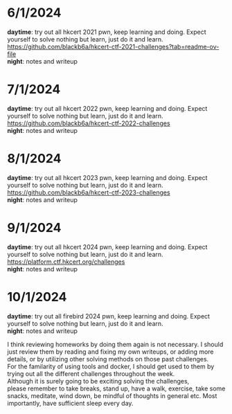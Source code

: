 # 6/1/2024
**daytime**: try out all hkcert 2021 pwn, keep learning and doing. Expect yourself to solve nothing but learn, just do it and learn.
https://github.com/blackb6a/hkcert-ctf-2021-challenges?tab=readme-ov-file  
**night**: notes and writeup

# 7/1/2024
**daytime**: try out all hkcert 2022 pwn, keep learning and doing. Expect yourself to solve nothing but learn, just do it and learn.  
https://github.com/blackb6a/hkcert-ctf-2022-challenges  
**night**: notes and writeup

# 8/1/2024
**daytime**: try out all hkcert 2023 pwn, keep learning and doing. Expect yourself to solve nothing but learn, just do it and learn.  
https://github.com/blackb6a/hkcert-ctf-2023-challenges  
**night**: notes and writeup

# 9/1/2024
**daytime**: try out all hkcert 2024 pwn, keep learning and doing. Expect yourself to solve nothing but learn, just do it and learn.  
https://platform.ctf.hkcert.org/challenges  
**night**: notes and writeup

# 10/1/2024
**daytime**: try out all firebird 2024 pwn, keep learning and doing. Expect yourself to solve nothing but learn, just do it and learn.  
**night**: notes and writeup

I think reviewing homeworks by doing them again is not necessary. I should just review them by reading and fixing my own writeups, or adding more details, or by utilizing other solving methods on those past challenges.    
For the familarity of using tools and docker, I should get used to them by trying out all the different challenges throughout the week.    
Although it is surely going to be exciting solving the challenges,    
please remember to take breaks, stand up, have a walk, exercise, take some snacks, meditate, wind down, be mindful of thoughts in general etc.  Most importantly, have sufficient sleep every day.

